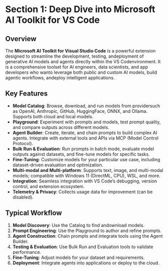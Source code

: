 # Section 1: Deep Dive into Microsoft AI Toolkit for VS Code

## Overview

The **Microsoft AI Toolkit for Visual Studio Code** is a powerful extension designed to streamline the development, testing, andeployment of generative AI models and agents directly within the VS Codenvironment. It is a comprehensive toolset for AI engineers, data scientists, and app developers who wanto leverage both public and custom AI models, build agentic workflows, andeploy intelligent applications.

## Key Features

- **Model Catalog**: Browse, download, and run models from providersuch as OpenAI, Anthropic, GitHub, HuggingFace, ONNX, and Ollama. Supports both cloud and local models.
- **Playground**: Experiment with prompts and models, test prompt quality, and compare outputs across different models.
- **Agent Builder**: Create, iterate, and chain prompts to build complex AI agents. Integrate with external tools and APIs via MCP (Model Control Protocol).
- **Bulk Run & Evaluation**: Run prompts in batch mode, evaluate model outputs against datasets, and fine-tune models for specific tasks.
- **Fine-Tuning**: Customize models for your particular use case, including dataset-driven evaluation and optimization.
- **Multi-modal and Multi-platform**: Supports text, image, and multi-modal models; compatible with Windows 11 (DirectML, CPU), WSL, and more.
- **Integration**: Seamless integration with VS Code’s debugging, version control, and extension ecosystem.
- **Telemetry & Privacy**: Collects usage data for improvement (can be disabled).

## Typical Workflow

1. **Model Discovery**: Use the Catalog to find andownload models.
2. **Prompt Engineering**: Use the Playground to author and refine prompts.
3. **Agent Construction**: Chain prompts and integrate tools using the Agent Builder.
4. **Testing & Evaluation**: Use Bulk Run and Evaluation tools to validate performance.
5. **Fine-Tuning**: Adjust models for your dataset and requirements.
6. **Deployment**: Integrate agents into applications or deploy to the cloud.
